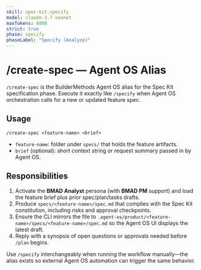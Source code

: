 ```yaml
---
skill: spec-kit.specify
model: claude-3.7-sonnet
maxTokens: 8000
strict: true
phase: specify
phaseLabel: "Specify (Analyze)"
---
```


# /create-spec — Agent OS Alias

`/create-spec` is the BuilderMethods Agent OS alias for the Spec Kit specification phase. Execute it exactly like `/specify` when Agent OS orchestration calls for a new or updated feature spec.

## Usage

```
/create-spec <feature-name> <brief>
```

- `feature-name`: folder under `specs/` that holds the feature artifacts.
- `brief` (optional): short context string or request summary passed in by Agent OS.

## Responsibilities

1. Activate the **BMAD Analyst** persona (with **BMAD PM** support) and load the feature brief plus prior spec/plan/tasks drafts.
2. Produce `specs/<feature-name>/spec.md` that complies with the Spec Kit constitution, including risks and approval checkpoints.
3. Ensure the CLI mirrors the file to `.agent-os/product/<feature-name>/specs/<feature-name>/spec.md` so the Agent OS UI displays the latest draft.
4. Reply with a synopsis of open questions or approvals needed before `/plan` begins.

Use `/specify` interchangeably when running the workflow manually—the alias exists so external Agent OS automation can trigger the same behavior.

